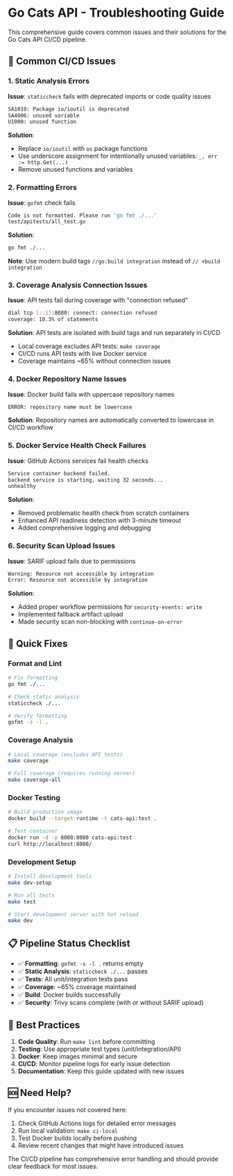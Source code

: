 # Go Cats API - Troubleshooting Guide

This comprehensive guide covers common issues and their solutions for the Go Cats API CI/CD pipeline.

## 🚨 Common CI/CD Issues

### 1. Static Analysis Errors

**Issue**: `staticcheck` fails with deprecated imports or code quality issues

```bash
SA1019: Package io/ioutil is deprecated
SA4006: unused variable
U1000: unused function
```

**Solution**:

- Replace `io/ioutil` with `os` package functions
- Use underscore assignment for intentionally unused variables: `_, err := http.Get(...)`
- Remove unused functions and variables

### 2. Formatting Errors

**Issue**: `gofmt` check fails

```bash
Code is not formatted. Please run 'go fmt ./...'
test/apitests/all_test.go
```

**Solution**:

```bash
go fmt ./...
```

**Note**: Use modern build tags `//go:build integration` instead of `// +build integration`

### 3. Coverage Analysis Connection Issues

**Issue**: API tests fail during coverage with "connection refused"

```bash
dial tcp [::1]:8080: connect: connection refused
coverage: 10.3% of statements
```

**Solution**: API tests are isolated with build tags and run separately in CI/CD

- Local coverage excludes API tests: `make coverage`
- CI/CD runs API tests with live Docker service
- Coverage maintains ~65% without connection issues

### 4. Docker Repository Name Issues

**Issue**: Docker build fails with uppercase repository names

```bash
ERROR: repository name must be lowercase
```

**Solution**: Repository names are automatically converted to lowercase in CI/CD workflow

### 5. Docker Service Health Check Failures

**Issue**: GitHub Actions services fail health checks

```bash
Service container backend failed.
backend service is starting, waiting 32 seconds...
unhealthy
```

**Solution**:

- Removed problematic health check from scratch containers
- Enhanced API readiness detection with 3-minute timeout
- Added comprehensive logging and debugging

### 6. Security Scan Upload Issues

**Issue**: SARIF upload fails due to permissions

```bash
Warning: Resource not accessible by integration
Error: Resource not accessible by integration
```

**Solution**:

- Added proper workflow permissions for `security-events: write`
- Implemented fallback artifact upload
- Made security scan non-blocking with `continue-on-error`

## 🔧 Quick Fixes

### Format and Lint

```bash
# Fix formatting
go fmt ./...

# Check static analysis
staticcheck ./...

# Verify formatting
gofmt -s -l .
```

### Coverage Analysis

```bash
# Local coverage (excludes API tests)
make coverage

# Full coverage (requires running server)
make coverage-all
```

### Docker Testing

```bash
# Build production image
docker build --target runtime -t cats-api:test .

# Test container
docker run -d -p 8080:8080 cats-api:test
curl http://localhost:8080/
```

### Development Setup

```bash
# Install development tools
make dev-setup

# Run all tests
make test

# Start development server with hot reload
make dev
```

## 📋 Pipeline Status Checklist

- ✅ **Formatting**: `gofmt -s -l .` returns empty
- ✅ **Static Analysis**: `staticcheck ./...` passes
- ✅ **Tests**: All unit/integration tests pass
- ✅ **Coverage**: ~65% coverage maintained
- ✅ **Build**: Docker builds successfully
- ✅ **Security**: Trivy scans complete (with or without SARIF upload)

## 🎯 Best Practices

1. **Code Quality**: Run `make lint` before committing
2. **Testing**: Use appropriate test types (unit/integration/API)
3. **Docker**: Keep images minimal and secure
4. **CI/CD**: Monitor pipeline logs for early issue detection
5. **Documentation**: Keep this guide updated with new issues

## 🆘 Need Help?

If you encounter issues not covered here:

1. Check GitHub Actions logs for detailed error messages
2. Run local validation: `make ci-local`
3. Test Docker builds locally before pushing
4. Review recent changes that might have introduced issues

The CI/CD pipeline has comprehensive error handling and should provide clear feedback for most issues.
